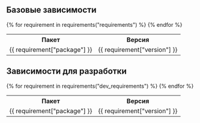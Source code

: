 ## Базовые зависимости

<table>
	<tr>
		<th>Пакет</th>
		<th>Версия</th>
	</tr>
	{% for requirement in requirements("requirements") %}
		<tr>
			<td>{{ requirement["package"] }}</td>
			<td>{{ requirement["version"] }}</td>
		</tr>
	{% endfor %}
</table>

## Зависимости для разработки

<table>
	<tr>
		<th>Пакет</th>
		<th>Версия</th>
	</tr>
	{% for requirement in requirements("dev_requirements") %}
		<tr>
			<td>{{ requirement["package"] }}</td>
			<td>{{ requirement["version"] }}</td>
		</tr>
	{% endfor %}
</table>